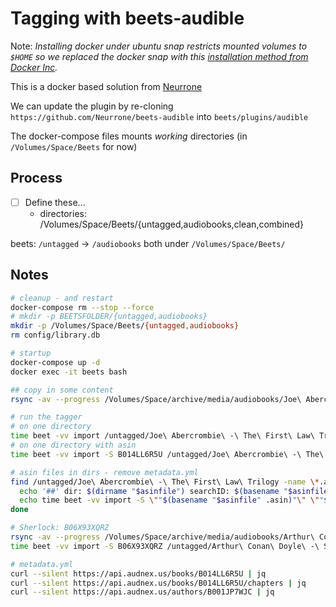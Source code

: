 # Tagging with beets-audible

Note: _Installing docker under ubuntu snap restricts mounted volumes to `$HOME` so we replaced the docker snap with this [installation method from Docker Inc](https://docs.docker.com/engine/install/ubuntu/)._

This is a docker based solution from [Neurrone](https://github.com/Neurrone/beets-audible)

We can update the plugin by re-cloning `https://github.com/Neurrone/beets-audible`
into `beets/plugins/audible`

The docker-compose files mounts _working_ directories (in `/Volumes/Space/Beets` for now)

## Process

- [ ] Define these...
  - directories: /Volumes/Space/Beets/{untagged,audiobooks,clean,combined}

beets: `/untagged` -> `/audiobooks` both under `/Volumes/Space/Beets/`

## Notes

```bash
# cleanup - and restart
docker-compose rm --stop --force
# mkdir -p BEETSFOLDER/{untagged,audiobooks}
mkdir -p /Volumes/Space/Beets/{untagged,audiobooks}
rm config/library.db

# startup
docker-compose up -d
docker exec -it beets bash

## copy in some content
rsync -av --progress /Volumes/Space/archive/media/audiobooks/Joe\ Abercrombie\ -\ The\ First\ Law\ Trilogy /Volumes/Space/Beets/orig/

# run the tagger
# on one directory
time beet -vv import /untagged/Joe\ Abercrombie\ -\ The\ First\ Law\ Trilogy/Joe\ Abercrombie\ -\ The\ First\ Law\ 01\ The\ Blade\ Itself/
# on one directory with asin
time beet -vv import -S B014LL6R5U /untagged/Joe\ Abercrombie\ -\ The\ First\ Law\ Trilogy/Joe\ Abercrombie\ -\ The\ First\ Law\ 01\ The\ Blade\ Itself/

# asin files in dirs - remove metadata.yml
find /untagged/Joe\ Abercrombie\ -\ The\ First\ Law\ Trilogy -name \*.asin -print0 | while read -d $'\0' asinfile; do
  echo '##' dir: $(dirname "$asinfile") searchID: $(basename "$asinfile" .asin)
  echo time beet -vv import -S \""$(basename "$asinfile" .asin)"\" \""$(dirname "$asinfile")"\"
done

# Sherlock: B06X93XQRZ
rsync -av --progress /Volumes/Space/archive/media/audiobooks/Arthur\ Conan\ Doyle\ -\ Sherlock\ Holmes\ The\ Definitive\ Audio\ Collection data/untagged/
time beet -vv import -S B06X93XQRZ /untagged/Arthur\ Conan\ Doyle\ -\ Sherlock\ Holmes\ The\ Definitive\ Audio\ Collection/

# metadata.yml
curl --silent https://api.audnex.us/books/B014LL6R5U | jq
curl --silent https://api.audnex.us/books/B014LL6R5U/chapters | jq
curl --silent https://api.audnex.us/authors/B001JP7WJC | jq
```

